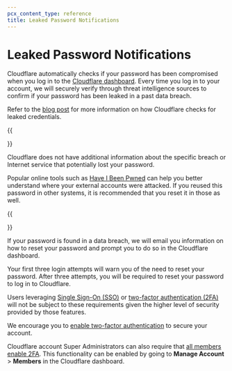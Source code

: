 ```yaml
---
pcx_content_type: reference
title: Leaked Password Notifications
---
```


# Leaked Password Notifications

Cloudflare automatically checks if your password has been compromised when you log in to the [Cloudflare dashboard](http://dash.cloudflare.com). Every time you log in to your account, we will securely verify through threat intelligence sources to confirm if your password has been leaked in a past data breach.

Refer to the [blog post](https://blog.cloudflare.com/helping-keep-customers-safe-with-leaked-password-notification/) for more information on how Cloudflare checks for leaked credentials.

{{<Aside type="note" header="Note">}}

Cloudflare does not have additional information about the specific breach or Internet service that potentially lost your password.

Popular online tools such as [Have I Been Pwned](https://haveibeenpwned.com/) can help you better understand where your external accounts were attacked. If you reused this password in other systems, it is recommended that you reset it in those as well.

{{</Aside>}}

If your password is found in a data breach, we will email you information on how to reset your password and prompt you to do so in the Cloudflare dashboard.

Your first three login attempts will warn you of the need to reset your password. After three attempts, you will be required to reset your password to log in to Cloudflare.

Users leveraging [Single Sign-On (SSO)](/cloudflare-one/applications/configure-apps/dash-sso-apps/) or [two-factor authentication (2FA)](/fundamentals/setup/account/account-security/2fa/) will not be subject to these requirements given the higher level of security provided by those features.

We encourage you to [enable two-factor authentication](/fundamentals/setup/account/account-security/2fa/) to secure your account.

Cloudflare account Super Administrators can also require that [all members enable 2FA](/fundamentals/setup/account/account-security/2fa/#enable-two-factor-authentication-for-your-cloudflare-account). This functionality can be enabled by going to **Manage Account** > **Members** in the Cloudflare dashboard.
